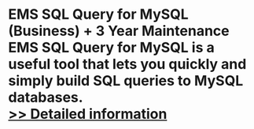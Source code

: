 # EMS SQL Query for MySQL (Business) + 3 Year Maintenance<br />EMS SQL Query for MySQL is a useful tool that lets you quickly and simply build SQL queries to MySQL databases.<br />[>> Detailed information](https://secure.shareit.com/shareit/product.html?productid=300067904&affiliateid=200057808)